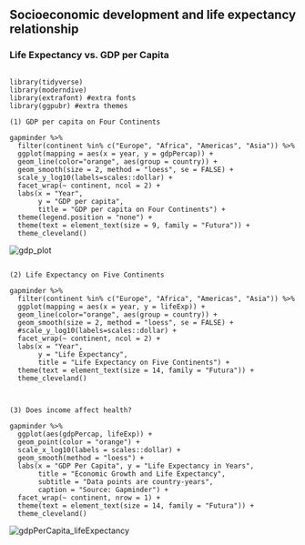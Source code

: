 ## Socioeconomic development and life expectancy relationship
### Life Expectancy vs. GDP per Capita

```{r}

library(tidyverse)
library(moderndive)
library(extrafont) #extra fonts
library(ggpubr) #extra themes

(1) GDP per capita on Four Continents

gapminder %>%
  filter(continent %in% c("Europe", "Africa", "Americas", "Asia")) %>%
  ggplot(mapping = aes(x = year, y = gdpPercap)) +
  geom_line(color="orange", aes(group = country)) +
  geom_smooth(size = 2, method = "loess", se = FALSE) +
  scale_y_log10(labels=scales::dollar) +
  facet_wrap(~ continent, ncol = 2) +
  labs(x = "Year",
       y = "GDP per capita",
       title = "GDP per capita on Four Continents") +
  theme(legend.position = "none") +
  theme(text = element_text(size = 9, family = "Futura")) +
  theme_cleveland()

```

![gdp_plot](https://github.com/ramin-asaadi/R/assets/155740766/c7e2640b-efea-46e1-9ece-4ad427dea2d5)


```{r}

(2) Life Expectancy on Five Continents

gapminder %>% 
  filter(continent %in% c("Europe", "Africa", "Americas", "Asia")) %>%
  ggplot(mapping = aes(x = year, y = lifeExp)) +
  geom_line(color="orange", aes(group = country)) +
  geom_smooth(size = 2, method = "loess", se = FALSE) +
  #scale_y_log10(labels=scales::dollar) +
  facet_wrap(~ continent, ncol = 2) +
  labs(x = "Year",
       y = "Life Expectancy",
       title = "Life Expectancy on Five Continents") +
  theme(text = element_text(size = 14, family = "Futura")) +
  theme_cleveland() 


```



  
```{r}

(3) Does income affect health?

gapminder %>%
  ggplot(aes(gdpPercap, lifeExp)) +
  geom_point(color = "orange") +
  scale_x_log10(labels = scales::dollar) +
  geom_smooth(method = "loess") +
  labs(x = "GDP Per Capita", y = "Life Expectancy in Years",
       title = "Economic Growth and Life Expectancy",
       subtitle = "Data points are country-years",
       caption = "Source: Gapminder") +
  facet_wrap(~ continent, nrow = 1) +
  theme(text = element_text(size = 14, family = "Futura")) +
  theme_cleveland()

```

![gdpPerCapita_lifeExpectancy](https://github.com/ramin-asaadi/R/assets/155740766/ce90892e-61ff-44fa-98b8-1019baed5fc3)
